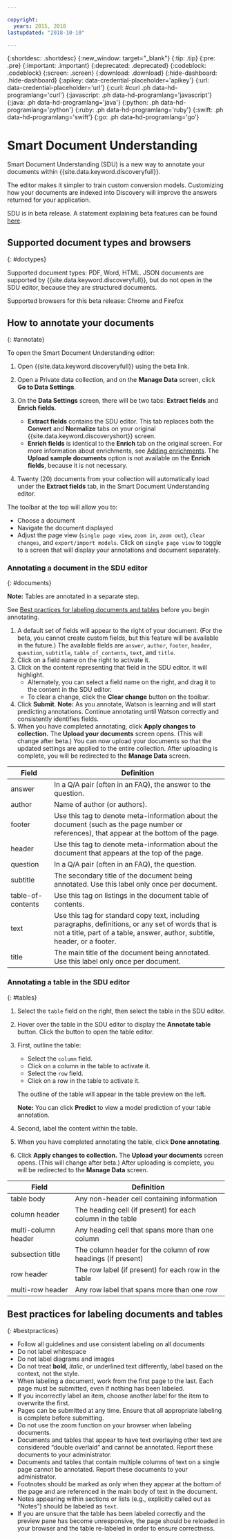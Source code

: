 ```yaml
---

copyright:
  years: 2015, 2018
lastupdated: "2018-10-10"

---
```


{:shortdesc: .shortdesc}
{:new_window: target="_blank"}
{:tip: .tip}
{:pre: .pre}
{:important: .important}
{:deprecated: .deprecated}
{:codeblock: .codeblock}
{:screen: .screen}
{:download: .download}
{:hide-dashboard: .hide-dashboard}
{:apikey: data-credential-placeholder='apikey'} 
{:url: data-credential-placeholder='url'}
{:curl: #curl .ph data-hd-programlang='curl'}
{:javascript: .ph data-hd-programlang='javascript'}
{:java: .ph data-hd-programlang='java'}
{:python: .ph data-hd-programlang='python'}
{:ruby: .ph data-hd-programlang='ruby'}
{:swift: .ph data-hd-programlang='swift'}
{:go: .ph data-hd-programlang='go'}

# Smart Document Understanding

Smart Document Understanding (SDU) is a new way to annotate your documents within {{site.data.keyword.discoveryfull}}. 

The editor makes it simpler to train custom conversion models. Customizing how your documents are indexed into Discovery will improve the answers returned for your application.

SDU is in beta release. A statement explaining beta features can be found [here](/docs/services/discovery/release-notes.html#beta-features).

## Supported document types and browsers
{: #doctypes}

Supported document types: PDF, Word, HTML. JSON documents are supported by {{site.data.keyword.discoveryfull}}, but do not open in the SDU editor, because they are structured documents.

Supported browsers for this beta release: Chrome and Firefox

## How to annotate your documents
{: #annotate}

To open the Smart Document Understanding editor:

1. Open {{site.data.keyword.discoveryfull}} using the beta link.
1. Open a Private data collection, and on the **Manage Data** screen, click **Go to Data Settings**. 
1. On the **Data Settings** screen, there will be two tabs: **Extract fields** and **Enrich fields**.

   - **Extract fields** contains the SDU editor. This tab replaces both the **Convert** and **Normalize** tabs on your original {{site.data.keyword.discoveryshort}} screen. 
   - **Enrich fields** is identical to the **Enrich** tab on the original screen. For more information about enrichments, see [Adding enrichments](/docs/services/discovery/building.html#adding-enrichments). The **Upload sample documents** option is not available on the **Enrich fields**, because it is not necessary.

1. Twenty (20) documents from your collection will automatically load under the **Extract fields** tab, in the Smart Document Understanding editor.

The toolbar at the top will allow you to:
- Choose a document
- Navigate the document displayed
- Adjust the page view (`single page view`, `zoom in`, `zoom out`), `clear changes`, and `export/import models`. Click on `single page view` to toggle to a screen that will display your annotations and document separately. 

### Annotating a document in the SDU editor
{: #documents}

**Note:** Tables are annotated in a separate step.

See [Best practices for labeling documents and tables](/docs/services/discovery/sdu.html#bestpractices) before you begin annotating.

1. A default set of fields will appear to the right of your document. (For the beta, you cannot create custom fields, but this feature will be available in the future.) The available fields are `answer`, `author`, `footer`, `header`, `question`, `subtitle`, `table_of_contents`, `text`, and `title`.
1. Click on a field name on the right to activate it.
1. Click on the content representing that field in the SDU editor. It will highlight. 
   - Alternately, you can select a field name on the right, and drag it to the content in the SDU editor. 
   - To clear a change, click the **Clear change** button on the toolbar.
1. Click **Submit**.
   **Note:** As you annotate, Watson is learning and will start predicting annotations. Continue annotating until Watson correctly and consistently identifies fields.
1. When you have completed annotating, click **Apply changes to collection.** The **Upload your documents** screen opens. (This will change after beta.) You can now upload your documents so that the updated settings are applied to the entire collection. After uploading is complete, you will be redirected to the **Manage Data** screen.

Field | Definition  
------ | ------ 
answer | In a Q/A pair (often in an FAQ), the answer to the question.
author | Name of author (or authors).
footer | Use this tag to denote meta-information about the document (such as the page number or references), that appear at the bottom of the page.
header | Use this tag to denote meta-information about the document that appears at the top of the page.
question | In a Q/A pair (often in an FAQ), the question.
subtitle | The secondary title of the document being annotated. Use this label only once per document.
table-of-contents | Use this tag on listings in the document table of contents.
text | Use this tag for standard copy text, including paragraphs, definitions, or any set of words that is not a title, part of a table, answer, author, subtitle, header, or a footer. 
title | The main title of the document being annotated. Use this label only once per document.

### Annotating a table in the SDU editor
{: #tables} 

1. Select the `table` field on the right, then select the table in the SDU editor. 
1. Hover over the table in the SDU editor to display the **Annotate table** button. Click the button to open the table editor.
1. First, outline the table:
   - Select the `column` field.
   - Click on a column in the table to activate it.
   - Select the `row` field.
   - Click on a row in the table to activate it.

   The outline of the table will appear in the table preview on the left.

   **Note:** You can click **Predict** to view a model prediction of your table annotation.
1. Second, label the content within the table.
1. When you have completed annotating the table, click **Done annotating**.
1. Click **Apply changes to collection.** The **Upload your documents** screen opens. (This will change after beta.) After uploading is complete, you will be redirected to the **Manage Data** screen.

Field | Definition  
------ | ------ 
table body | Any non-header cell containing information
column header | The heading cell (if present) for each column in the table 
multi-column header | Any heading cell that spans more than one column
subsection title | The column header for the column of row headings (if present)
row header | The row label (if present) for each row in the table
multi-row header | Any row label that spans more than one row

## Best practices for labeling documents and tables
{: #bestpractices}

- Follow all guidelines and use consistent labeling on all documents
- Do not label whitespace
- Do not label diagrams and images
- Do not treat **bold**, _italic_, or underlined text differently, label based on the context, not the style. 
- When labeling a document, work from the first page to the last. Each page must be submitted, even if nothing has been labeled. 
- If you incorrectly label an item, choose another label for the item to overwrite the first.
- Pages can be submitted at any time. Ensure that all appropriate labeling is complete before submitting.
- Do not use the zoom function on your browser when labeling documents.
- Documents and tables that appear to have text overlaying other text are considered “double overlaid” and cannot be annotated. Report these documents to your administrator.
- Documents and tables that contain multiple columns of text on a single page cannot be annotated. Report these documents to your administrator.
- Footnotes should be marked as only when they appear at the bottom of the page and are referenced in the main body of text in the document.
- Notes appearing within sections or lists (e.g., explicitly called out as “Notes”) should be labeled as `text`.
- If you are unsure that the table has been labeled correctly and the preview pane has become unresponsive, the page should be reloaded in your browser and the table re-labeled in order to ensure correctness.

